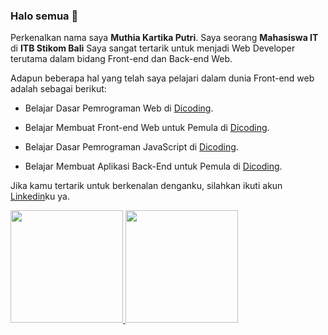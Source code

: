 ### Halo semua 👋

Perkenalkan nama saya **Muthia Kartika Putri**.
Saya seorang **Mahasiswa IT** di **ITB Stikom Bali**
Saya sangat tertarik untuk menjadi Web Developer terutama dalam bidang Front-end dan Back-end Web.

Adapun beberapa hal yang telah saya pelajari dalam dunia Front-end web adalah sebagai berikut:

- Belajar Dasar Pemrograman Web di [Dicoding](https://www.dicoding.com/certificates/6RPNKE33QP2M).

- Belajar Membuat Front-end Web untuk Pemula di [Dicoding](https://www.dicoding.com/certificates/L4PQMO194ZO1).

- Belajar Dasar Pemrograman JavaScript di [Dicoding](https://www.dicoding.com/certificates/JMZV9MR7RPN9).

- Belajar Membuat Aplikasi Back-End untuk Pemula di [Dicoding](https://www.dicoding.com/certificates/ERZRGWQQWPYV).

Jika kamu tertarik untuk berkenalan denganku, silahkan ikuti akun [Linkedin](https://www.linkedin.com/in/muthia-kartika)ku ya.

<p align="left">
<a href="https://github.com/Muthiakartika">
  <img height="180em" src="https://github-readme-stats-eight-theta.vercel.app/api?username=Muthiakartika&show_icons=true&theme=algolia&include_all_commits=true&count_private=true"/>
  <img height="180em" src="https://github-readme-stats-eight-theta.vercel.app/api/top-langs/?username=Muthiakartika&layout=compact&langs_count=8&theme=algolia"/>
</a>
</p>



